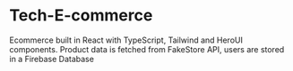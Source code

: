 # Tech-E-commerce
Ecommerce built in React with TypeScript, Tailwind and HeroUI components. Product data is fetched from FakeStore API, users are stored in a Firebase Database

